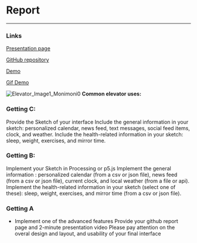 # Report

---


### Links
[Presentation page](https://monimoni0.github.io/p2.Monica.Romero.github.io/)

[GitHub repository](https://github.com/Monimoni0/p2.Monica.Romero.github.io)

[Demo](https://youtu.be/YFltciBmev4)

[Gif Demo](https://giphy.com/gifs/NCBxL8PffoZsWei947)


![Elevator_Image1_Monimoni0](floor1.jpeg)
**Common elevator uses:** </br>

### Getting C:
Provide the Sketch of your interface
Include the general information in your sketch: personalized calendar, news feed, text messages, social feed items, clock, and weather.
Include the health-related information in your sketch: sleep, weight, exercises, and mirror time.

### Getting B:
Implement your Sketch in Processing or p5.js
Implement the general information : personalized calendar (from a csv or json file), news feed (from a csv or json file), current clock, and local weather (from a file or api).
Implement the health-related information in your sketch (select one of these): sleep, weight, exercises, and mirror time (from a csv or json file).

### Getting A

- Implement one of the advanced features
Provide your github report page and 2-minute presentation video
Please pay attention on the overal design and layout, and usability of your final interface
